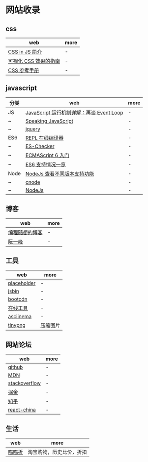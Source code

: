 # 网站收录

## css

| web                                                                     | more |
| ----------------------------------------------------------------------- | ---- |
| [CSS in JS 简介](http://www.ruanyifeng.com/blog/2017/04/css_in_js.html) | -    |
| [可视化 CSS 效果的指南](https://cssreference.io/)                       | -    |
| [CSS 参考手册](http://css.doyoe.com/)                                   | -    |

## javascript

| 分类 | web                                                                                                | more |
| ---- | -------------------------------------------------------------------------------------------------- | ---- |
| JS   | [JavaScript 运行机制详解：再谈 Event Loop](http://www.ruanyifeng.com/blog/2014/10/event-loop.html) | -    |
| ~    | [Speaking JavaScript](http://speakingjs.com/es5/index.html)                                        | -    |
| ~    | [jquery](http://jquery.cuishifeng.cn/)                                                             | -    |
| ES6  | [REPL 在线编译器](https://babeljs.io/repl/)                                                        | -    |
| ~    | [ES-Checker](https://ruanyf.github.io/es-checker/)                                                 | -    |
| ~    | [ECMAScript 6 入门](http://es6.ruanyifeng.com/)                                                    | -    |
| ~    | [ES6 支持情况一览](https://kangax.github.io/compat-table/es6/)                                     | -    |
| Node | [NodeJs 查看不同版本支持功能](http://node.green/)                                                  | -    |
| ~    | [cnode](https://cnodejs.org/)                                                                      | -    |
| ~    | [NodeJs](http://nodejs.cn/api/dns.html)                                                            | -    |

## 博客

| web                                                   | more |
| ----------------------------------------------------- | ---- |
| [编程随想的博客](https://program-think.blogspot.com/) | -    |
| [阮一峰](http://www.ruanyifeng.com/blog/)             | -    |

## 工具

| web                                          | more     |
| -------------------------------------------- | -------- |
| [placeholder](https://placeholder.com/)      | -        |
| [jsbin](http://jsbin.com/?js,console,output) | -        |
| [bootcdn](http://www.bootcdn.cn/)            | -        |
| [在线工具](https://tool.lu/)                 | -        |
| [asciinema](https://asciinema.org/)          | -        |
| [tinypng](https://tinypng.com/)              | 压缩图片 |

## 网站论坛

| web                                         | more |
| ------------------------------------------- | ---- |
| [github](https://github.com/)               | -    |
| [MDN](http://developer.mozilla.org/)        | -    |
| [stackoverflow](https://stackoverflow.com/) | -    |
| [掘金](https://juejin.im/timeline)          | -    |
| [知乎](http://zhihu.com/)                   | -    |
| [react-china](http://react-china.org/)      | -    |

## 生活

| web                                   | more                     |
| ------------------------------------- | ------------------------ |
| [喵喵折](http://www.miaomiaozhe.com/) | 淘宝购物，历史比价，折扣 |